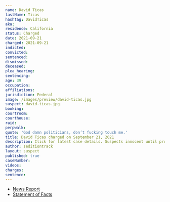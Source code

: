```yaml
---
name: David Ticas
lastName: Ticas
hashtag: DavidTicas
aka:
residence: California
status: Charged
date: 2021-09-21
charged: 2021-09-21
indicted:
convicted:
sentenced:
dismissed:
deceased:
plea_hearing:
sentencing:
age: 39
occupation:
affiliations:
jurisdiction: Federal
image: /images/preview/david-ticas.jpg
suspect: david-ticas.jpg
booking:
courtroom:
courthouse:
raid:
perpwalk:
quote: 'God damn politicians, don’t fucking touch me.'
title: David Ticas charged on September 21, 2021
description: Click for latest case details. Suspects innocent until proven guilty.
author: seditiontrack
layout: suspect
published: true
caseNumber:
videos:
charges:
sentence:
---
```

- [News Report](https://www.ocregister.com/2021/10/07/2-more-with-southern-california-ties-charged-in-jan-6-storming-of-u-s-capitol/)
- [Statement of Facts](https://extremism.gwu.edu/sites/g/files/zaxdzs2191/f/David%20Ticas%20Statement%20of%20Facts.pdf)
